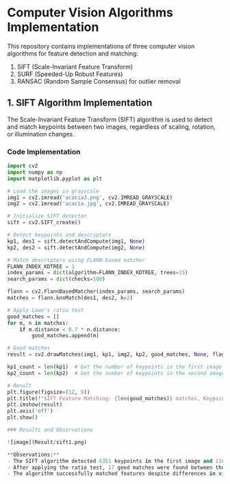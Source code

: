 # Computer Vision Algorithms Implementation

This repository contains implementations of three computer vision algorithms for feature detection and matching:

1. SIFT (Scale-Invariant Feature Transform)
2. SURF (Speeded-Up Robust Features)
3. RANSAC (Random Sample Consensus) for outlier removal

## 1. SIFT Algorithm Implementation

The Scale-Invariant Feature Transform (SIFT) algorithm is used to detect and match keypoints between two images, regardless of scaling, rotation, or illumination changes.

### Code Implementation

```python
import cv2
import numpy as np
import matplotlib.pyplot as plt

# Load the images in grayscale
img1 = cv2.imread('acacia3.png', cv2.IMREAD_GRAYSCALE)
img2 = cv2.imread('acacia.jpg', cv2.IMREAD_GRAYSCALE)

# Initialize SIFT detector
sift = cv2.SIFT_create()

# Detect keypoints and descriptors
kp1, des1 = sift.detectAndCompute(img1, None)
kp2, des2 = sift.detectAndCompute(img2, None)

# Match descriptors using FLANN-based matcher
FLANN_INDEX_KDTREE = 1
index_params = dict(algorithm=FLANN_INDEX_KDTREE, trees=15)
search_params = dict(checks=100)

flann = cv2.FlannBasedMatcher(index_params, search_params)
matches = flann.knnMatch(des1, des2, k=2)

# Apply Lowe's ratio test
good_matches = []
for m, n in matches:
    if m.distance < 0.7 * n.distance:
        good_matches.append(m)

# Good matches
result = cv2.drawMatches(img1, kp1, img2, kp2, good_matches, None, flags=2)

kp1_count = len(kp1)  # Get the number of keypoints in the first image
kp2_count = len(kp2)  # Get the number of keypoints in the second image

# Result
plt.figure(figsize=(12, 9))
plt.title(f"SIFT Feature Matching: {len(good_matches)} matches, Keypoints: ({kp1_count}, {kp2_count})")  
plt.imshow(result)
plt.axis('off')
plt.show()

### Results and Observations

![image](Result/sift1.png)

**Observations:**
- The SIFT algorithm detected 6351 keypoints in the first image and 11683 in the second image.
- After applying the ratio test, 17 good matches were found between the two images.
- The algorithm successfully matched features despite differences in viewpoint and lighting.


